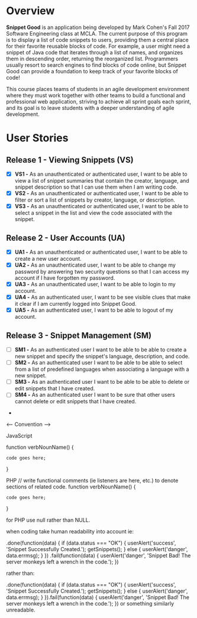 # Overview
**Snippet Good** is an application being developed by Mark Cohen's Fall 2017 Software Engineering class at MCLA. The current purpose of this program is to display a list of code snippets to users, providing them a central place for their favorite reusable blocks of code. For example, a user might need a snippet of Java code that iterates through a list of names, and organizes them in descending order, returning the reorganized list. Programmers usually resort to search engines to find blocks of code online, but Snippet Good can provide a foundation to keep track of your favorite blocks of code!

This course places teams of students in an agile development environment where they must work together with other teams to build a functional and professional web application, striving to achieve all sprint goals each sprint, and its goal is to leave students with a deeper understanding of agile development.


# User Stories
## Release 1 - Viewing Snippets (VS)
- [x] **VS1 -** As an unauthenticated or authenticated user, I want to be able to view a list of snippet summaries that contain the creator, language, and snippet description so that I can use them when I am writing code.
- [x] **VS2 -** As an unauthenticated or authenticated user, I want to be able to filter or sort a list of snippets by creator, language, or description.
- [x] **VS3 -** As an unauthenticated or authenticated user, I want to be able to select a snippet in the list and view the code associated with the snippet.

## Release 2 - User Accounts (UA)
- [x] **UA1 -** As an unauthenticated or authenticated user, I want to be able to create a new user account.
- [x] **UA2 -** As an unauthenticated user, I want to be able to change my password by answering two security questions so that I can access my account if I have forgotten my password.
- [x] **UA3 -** As an unauthenticated user, I want to be able to login to my account.
- [x] **UA4 -** As an authenticated user, I want to be see visible clues that make it clear if I am currently logged into Snippet Good.
- [x] **UA5 -** As an authenticated user, I want to be able to logout of my account.

## Release 3 - Snippet Management (SM)
- [ ] **SM1 -** As an authenticated user I want to be able to be able to create a new snippet and specify the snippet's language, description, and code.
- [ ] **SM2 -** As an authenticated user I want to be able to be able to select from a list of predefined languages when associating a language with a new snippet.
- [ ] **SM3 -** As an authenticated user I want to be able to be able to delete or edit snippets that I have created.
- [ ] **SM4 -** As an authenticated user I want to be sure that other users cannot delete or edit snippets that I have created.
- 

<-- Convention -->

JavaScript

function verbNounName() {

    code goes here;
    
}

PHP
// write functional comments (ie listeners are here, etc.) to denote sections of related code.
function verbNounName() {
    
    code goes here;
    
}

for PHP use null rather than NULL.

when coding take human readability into account  ie:

.done(function(data) {
    if (data.status === "OK") {
        userAlert('success', 'Snippet Successfully Created.');
        getSnippets();
    } else {
        userAlert('danger',  data.errmsg);
    }
})
.fail(function(data) {
    userAlert('danger', 'Snippet Bad! The server monkeys left a wrench in the code.');
})


rather than:

.done(function(data) { if (data.status === "OK") { userAlert('success', 'Snippet Successfully Created.'); getSnippets(); } else { userAlert('danger',  data.errmsg); } }).fail(function(data) { userAlert('danger', 'Snippet Bad! The server monkeys left a wrench in the code.'); })
or something similarly unreadable.
